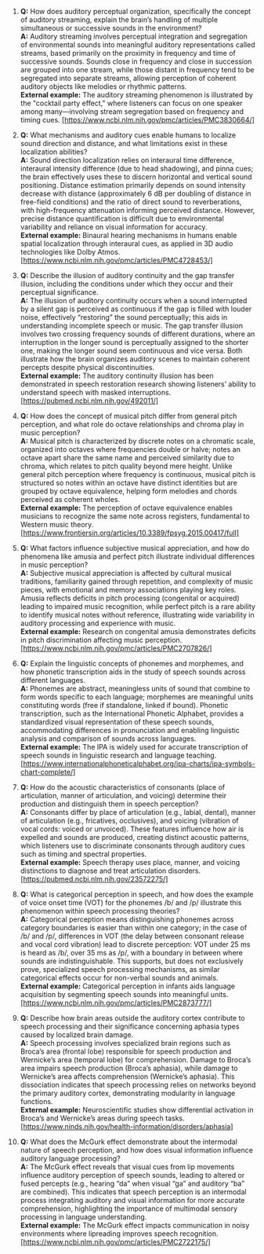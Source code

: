1. **Q:** How does auditory perceptual organization, specifically the concept of auditory streaming, explain the brain’s handling of multiple simultaneous or successive sounds in the environment?  
   **A:** Auditory streaming involves perceptual integration and segregation of environmental sounds into meaningful auditory representations called streams, based primarily on the proximity in frequency and time of successive sounds. Sounds close in frequency and close in succession are grouped into one stream, while those distant in frequency tend to be segregated into separate streams, allowing perception of coherent auditory objects like melodies or rhythmic patterns.  
   **External example:** The auditory streaming phenomenon is illustrated by the "cocktail party effect," where listeners can focus on one speaker among many—involving stream segregation based on frequency and timing cues. [https://www.ncbi.nlm.nih.gov/pmc/articles/PMC3830664/]

2. **Q:** What mechanisms and auditory cues enable humans to localize sound direction and distance, and what limitations exist in these localization abilities?  
   **A:** Sound direction localization relies on interaural time difference, interaural intensity difference (due to head shadowing), and pinna cues; the brain effectively uses these to discern horizontal and vertical sound positioning. Distance estimation primarily depends on sound intensity decrease with distance (approximately 6 dB per doubling of distance in free-field conditions) and the ratio of direct sound to reverberations, with high-frequency attenuation informing perceived distance. However, precise distance quantification is difficult due to environmental variability and reliance on visual information for accuracy.  
   **External example:** Binaural hearing mechanisms in humans enable spatial localization through interaural cues, as applied in 3D audio technologies like Dolby Atmos. [https://www.ncbi.nlm.nih.gov/pmc/articles/PMC4728453/]

3. **Q:** Describe the illusion of auditory continuity and the gap transfer illusion, including the conditions under which they occur and their perceptual significance.  
   **A:** The illusion of auditory continuity occurs when a sound interrupted by a silent gap is perceived as continuous if the gap is filled with louder noise, effectively “restoring” the sound perceptually; this aids in understanding incomplete speech or music. The gap transfer illusion involves two crossing frequency sounds of different durations, where an interruption in the longer sound is perceptually assigned to the shorter one, making the longer sound seem continuous and vice versa. Both illustrate how the brain organizes auditory scenes to maintain coherent percepts despite physical discontinuities.  
   **External example:** The auditory continuity illusion has been demonstrated in speech restoration research showing listeners’ ability to understand speech with masked interruptions. [https://pubmed.ncbi.nlm.nih.gov/492011/]

4. **Q:** How does the concept of musical pitch differ from general pitch perception, and what role do octave relationships and chroma play in music perception?  
   **A:** Musical pitch is characterized by discrete notes on a chromatic scale, organized into octaves where frequencies double or halve; notes an octave apart share the same name and perceived similarity due to chroma, which relates to pitch quality beyond mere height. Unlike general pitch perception where frequency is continuous, musical pitch is structured so notes within an octave have distinct identities but are grouped by octave equivalence, helping form melodies and chords perceived as coherent wholes.  
   **External example:** The perception of octave equivalence enables musicians to recognize the same note across registers, fundamental to Western music theory. [https://www.frontiersin.org/articles/10.3389/fpsyg.2015.00417/full]

5. **Q:** What factors influence subjective musical appreciation, and how do phenomena like amusia and perfect pitch illustrate individual differences in music perception?  
   **A:** Subjective musical appreciation is affected by cultural musical traditions, familiarity gained through repetition, and complexity of music pieces, with emotional and memory associations playing key roles. Amusia reflects deficits in pitch processing (congenital or acquired) leading to impaired music recognition, while perfect pitch is a rare ability to identify musical notes without reference, illustrating wide variability in auditory processing and experience with music.  
   **External example:** Research on congenital amusia demonstrates deficits in pitch discrimination affecting music perception. [https://www.ncbi.nlm.nih.gov/pmc/articles/PMC2707826/]

6. **Q:** Explain the linguistic concepts of phonemes and morphemes, and how phonetic transcription aids in the study of speech sounds across different languages.  
   **A:** Phonemes are abstract, meaningless units of sound that combine to form words specific to each language; morphemes are meaningful units constituting words (free if standalone, linked if bound). Phonetic transcription, such as the International Phonetic Alphabet, provides a standardized visual representation of these speech sounds, accommodating differences in pronunciation and enabling linguistic analysis and comparison of sounds across languages.  
   **External example:** The IPA is widely used for accurate transcription of speech sounds in linguistic research and language teaching. [https://www.internationalphoneticalphabet.org/ipa-charts/ipa-symbols-chart-complete/]

7. **Q:** How do the acoustic characteristics of consonants (place of articulation, manner of articulation, and voicing) determine their production and distinguish them in speech perception?  
   **A:** Consonants differ by place of articulation (e.g., labial, dental), manner of articulation (e.g., fricatives, occlusives), and voicing (vibration of vocal cords: voiced or unvoiced). These features influence how air is expelled and sounds are produced, creating distinct acoustic patterns, which listeners use to discriminate consonants through auditory cues such as timing and spectral properties.  
   **External example:** Speech therapy uses place, manner, and voicing distinctions to diagnose and treat articulation disorders. [https://pubmed.ncbi.nlm.nih.gov/23572275/]

8. **Q:** What is categorical perception in speech, and how does the example of voice onset time (VOT) for the phonemes /b/ and /p/ illustrate this phenomenon within speech processing theories?  
   **A:** Categorical perception means distinguishing phonemes across category boundaries is easier than within one category; in the case of /b/ and /p/, differences in VOT (the delay between consonant release and vocal cord vibration) lead to discrete perception: VOT under 25 ms is heard as /b/, over 35 ms as /p/, with a boundary in between where sounds are indistinguishable. This supports, but does not exclusively prove, specialized speech processing mechanisms, as similar categorical effects occur for non-verbal sounds and animals.  
   **External example:** Categorical perception in infants aids language acquisition by segmenting speech sounds into meaningful units. [https://www.ncbi.nlm.nih.gov/pmc/articles/PMC2873777/]

9. **Q:** Describe how brain areas outside the auditory cortex contribute to speech processing and their significance concerning aphasia types caused by localized brain damage.  
   **A:** Speech processing involves specialized brain regions such as Broca’s area (frontal lobe) responsible for speech production and Wernicke’s area (temporal lobe) for comprehension. Damage to Broca’s area impairs speech production (Broca’s aphasia), while damage to Wernicke’s area affects comprehension (Wernicke’s aphasia). This dissociation indicates that speech processing relies on networks beyond the primary auditory cortex, demonstrating modularity in language functions.  
   **External example:** Neuroscientific studies show differential activation in Broca’s and Wernicke’s areas during speech tasks. [https://www.ninds.nih.gov/health-information/disorders/aphasia]

10. **Q:** What does the McGurk effect demonstrate about the intermodal nature of speech perception, and how does visual information influence auditory language processing?  
    **A:** The McGurk effect reveals that visual cues from lip movements influence auditory perception of speech sounds, leading to altered or fused percepts (e.g., hearing “da” when visual “ga” and auditory “ba” are combined). This indicates that speech perception is an intermodal process integrating auditory and visual information for more accurate comprehension, highlighting the importance of multimodal sensory processing in language understanding.  
    **External example:** The McGurk effect impacts communication in noisy environments where lipreading improves speech recognition. [https://www.ncbi.nlm.nih.gov/pmc/articles/PMC2722175/]

